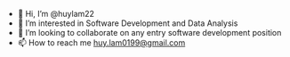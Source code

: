 - 👋 Hi, I’m @huylam22
- 👀 I’m interested in Software Development and Data Analysis
- 💞️ I’m looking to collaborate on any entry software development position
- 📫 How to reach me huy.lam0199@gmail.com

<!---
huylam22/huylam22 is a ✨ special ✨ repository because its `README.md` (this file) appears on your GitHub profile.
You can click the Preview link to take a look at your changes.
--->
